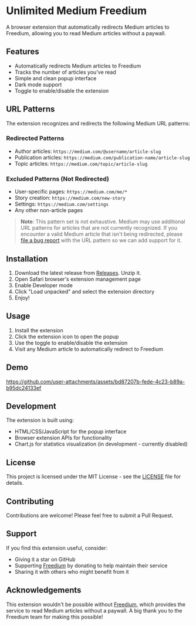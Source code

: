 # Unlimited Medium Freedium

A browser extension that automatically redirects Medium articles to Freedium, allowing you to read Medium articles without a paywall.

## Features

- Automatically redirects Medium articles to Freedium
- Tracks the number of articles you've read
- Simple and clean popup interface
- Dark mode support
- Toggle to enable/disable the extension

## URL Patterns

The extension recognizes and redirects the following Medium URL patterns:

### Redirected Patterns
- Author articles: `https://medium.com/@username/article-slug`
- Publication articles: `https://medium.com/publication-name/article-slug`
- Topic articles: `https://medium.com/topic/article-slug`

### Excluded Patterns (Not Redirected)
- User-specific pages: `https://medium.com/me/*`
- Story creation: `https://medium.com/new-story`
- Settings: `https://medium.com/settings`
- Any other non-article pages

> **Note**: This pattern set is not exhaustive. Medium may use additional URL patterns for articles that are not currently recognized. If you encounter a valid Medium article that isn't being redirected, please [file a bug report](https://github.com/danglingP0inter/unlimited-medium-freedium/issues) with the URL pattern so we can add support for it.

## Installation

1. Download the latest release from [Releases](https://github.com/danglingP0inter/unlimited-medium-freedium/releases). Unzip it.
2. Open Safari browser's extension management page
3. Enable Developer mode
4. Click "Load unpacked" and select the extension directory
5. Enjoy!

## Usage

1. Install the extension
2. Click the extension icon to open the popup
3. Use the toggle to enable/disable the extension
4. Visit any Medium article to automatically redirect to Freedium

## Demo

https://github.com/user-attachments/assets/bd87207b-fede-4c23-b89a-b95dc24133ef

## Development

The extension is built using:
- HTML/CSS/JavaScript for the popup interface
- Browser extension APIs for functionality
- Chart.js for statistics visualization (in development - currently disabled)

## License

This project is licensed under the MIT License - see the [LICENSE](LICENSE) file for details.

## Contributing

Contributions are welcome! Please feel free to submit a Pull Request.

## Support

If you find this extension useful, consider:
- Giving it a star on GitHub
- Supporting [Freedium](https://freedium.cfd) by donating to help maintain their service
- Sharing it with others who might benefit from it

## Acknowledgements

This extension wouldn't be possible without [Freedium](https://freedium.cfd), which provides the service to read Medium articles without a paywall. A big thank you to the Freedium team for making this possible! 
